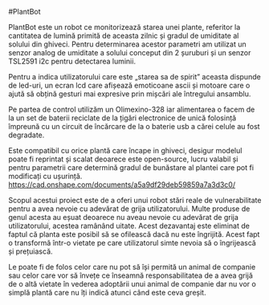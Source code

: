 #PlantBot

PlantBot este un robot ce monitorizează starea unei plante, referitor la cantitatea de lumină primită de aceasta zilnic și gradul de umiditate al solului din ghiveci. Pentru determinarea acestor parametri am utilizat un senzor analog de umiditate a solului conceput din 2 șuruburi și un senzor TSL2591 i2c pentru detectarea luminii.

Pentru a indica utilizatorului care este „starea sa de spirit” aceasta dispunde de led-uri, un ecran lcd care afișează emoticoane ascii și motoare care o ajută să obțină gesturi mai expresive prin mișcări ale întregului ansamblu.

Pe partea de control utilizăm un Olimexino-328 iar alimentarea o facem de la un set de baterii reciclate de la țigări electronice de unică folosință împreună cu un circuit de încărcare de la o baterie usb a cărei celule au fost degradate.

Este compatibil cu orice plantă care încape in ghiveci, desigur modelul poate fi reprintat și scalat deoarece este open-source, lucru valabil și pentru parametrii care determină gradul de bunăstare al plantei care pot fi modificați cu ușurință.  https://cad.onshape.com/documents/a5a9df29deb59859a7a3d3c0/

Scopul acestui proiect este de a oferi unui robot stări reale de vulnerabilitate pentru a avea nevoie cu adevărat de grija utilizatorului.
Multe produse de genul acesta au eșuat deoarece nu aveau nevoie cu adevărat de grija utilizatorului, acestea ramânând uitate.
Acest dezavantaj este eliminat de faptul că planta este posibil să se ofilească dacă nu este îngrijită. 
Acest fapt o transformă într-o vietate pe care utilizatorul simte nevoia să o îngrijească și prețuiască.

Le poate fi de folos celor care nu pot să își permită un animal de companie sau celor care vor să învețe ce înseamnă responsabilitatea de a avea grijă de o altă vietate în vederea adoptării unui animal de companie dar nu vor o simplă plantă care nu îți indică atunci când este ceva greșit.
